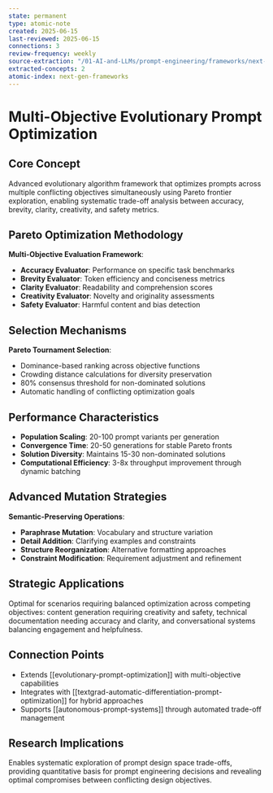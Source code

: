 ```yaml
---
state: permanent
type: atomic-note
created: 2025-06-15
last-reviewed: 2025-06-15
connections: 3
review-frequency: weekly
source-extraction: "/01-AI-and-LLMs/prompt-engineering/frameworks/next-generation-prompt-engineering-frameworks-2025.md"
extracted-concepts: 2
atomic-index: next-gen-frameworks
---
```


# Multi-Objective Evolutionary Prompt Optimization

## Core Concept

Advanced evolutionary algorithm framework that optimizes prompts across multiple conflicting objectives simultaneously using Pareto frontier exploration, enabling systematic trade-off analysis between accuracy, brevity, clarity, creativity, and safety metrics.

## Pareto Optimization Methodology

**Multi-Objective Evaluation Framework**:
- **Accuracy Evaluator**: Performance on specific task benchmarks
- **Brevity Evaluator**: Token efficiency and conciseness metrics
- **Clarity Evaluator**: Readability and comprehension scores
- **Creativity Evaluator**: Novelty and originality assessments
- **Safety Evaluator**: Harmful content and bias detection

## Selection Mechanisms

**Pareto Tournament Selection**:
- Dominance-based ranking across objective functions
- Crowding distance calculations for diversity preservation
- 80% consensus threshold for non-dominated solutions
- Automatic handling of conflicting optimization goals

## Performance Characteristics

- **Population Scaling**: 20-100 prompt variants per generation
- **Convergence Time**: 20-50 generations for stable Pareto fronts
- **Solution Diversity**: Maintains 15-30 non-dominated solutions
- **Computational Efficiency**: 3-8x throughput improvement through dynamic batching

## Advanced Mutation Strategies

**Semantic-Preserving Operations**:
- **Paraphrase Mutation**: Vocabulary and structure variation
- **Detail Addition**: Clarifying examples and constraints
- **Structure Reorganization**: Alternative formatting approaches
- **Constraint Modification**: Requirement adjustment and refinement

## Strategic Applications

Optimal for scenarios requiring balanced optimization across competing objectives: content generation requiring creativity and safety, technical documentation needing accuracy and clarity, and conversational systems balancing engagement and helpfulness.

## Connection Points

- Extends [[evolutionary-prompt-optimization]] with multi-objective capabilities
- Integrates with [[textgrad-automatic-differentiation-prompt-optimization]] for hybrid approaches
- Supports [[autonomous-prompt-systems]] through automated trade-off management

## Research Implications

Enables systematic exploration of prompt design space trade-offs, providing quantitative basis for prompt engineering decisions and revealing optimal compromises between conflicting design objectives.